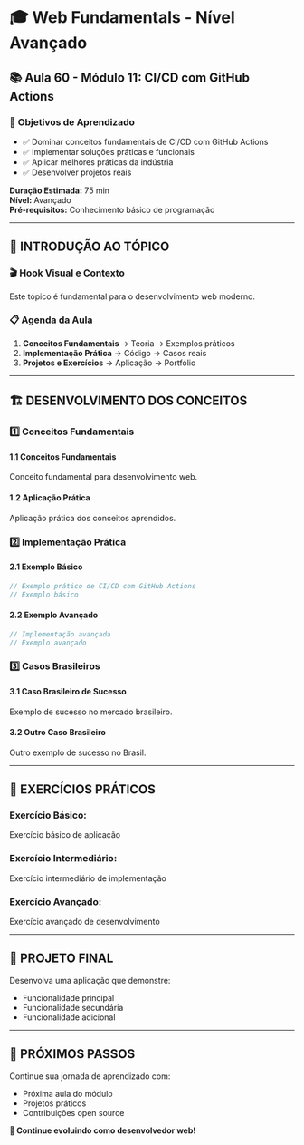 # 🎓 **Web Fundamentals - Nível Avançado**
## 📚 **Aula 60 - Módulo 11: CI/CD com GitHub Actions**

### 🎯 **Objetivos de Aprendizado**
- ✅ Dominar conceitos fundamentais de CI/CD com GitHub Actions
- ✅ Implementar soluções práticas e funcionais
- ✅ Aplicar melhores práticas da indústria
- ✅ Desenvolver projetos reais

**Duração Estimada:** 75 min  
**Nível:** Avançado  
**Pré-requisitos:** Conhecimento básico de programação

---

## 🌟 **INTRODUÇÃO AO TÓPICO**

### 🎬 **Hook Visual e Contexto**
Este tópico é fundamental para o desenvolvimento web moderno.

### 📋 **Agenda da Aula**
1. **Conceitos Fundamentais** → Teoria → Exemplos práticos
2. **Implementação Prática** → Código → Casos reais
3. **Projetos e Exercícios** → Aplicação → Portfólio

---

## 🏗️ **DESENVOLVIMENTO DOS CONCEITOS**

### 1️⃣ **Conceitos Fundamentais**
#### **1.1 Conceitos Fundamentais**
Conceito fundamental para desenvolvimento web.

#### **1.2 Aplicação Prática**
Aplicação prática dos conceitos aprendidos.

### 2️⃣ **Implementação Prática**
#### **2.1 Exemplo Básico**
```javascript
// Exemplo prático de CI/CD com GitHub Actions
// Exemplo básico
```

#### **2.2 Exemplo Avançado**
```javascript
// Implementação avançada
// Exemplo avançado
```

### 3️⃣ **Casos Brasileiros**
#### **3.1 Caso Brasileiro de Sucesso**
Exemplo de sucesso no mercado brasileiro.

#### **3.2 Outro Caso Brasileiro**
Outro exemplo de sucesso no Brasil.

---

## 🎯 **EXERCÍCIOS PRÁTICOS**

### **Exercício Básico:**
Exercício básico de aplicação

### **Exercício Intermediário:**
Exercício intermediário de implementação

### **Exercício Avançado:**
Exercício avançado de desenvolvimento

---

## 📝 **PROJETO FINAL**

Desenvolva uma aplicação que demonstre:
- Funcionalidade principal
- Funcionalidade secundária
- Funcionalidade adicional

---

## 🚀 **PRÓXIMOS PASSOS**

Continue sua jornada de aprendizado com:
- Próxima aula do módulo
- Projetos práticos
- Contribuições open source

**🎉 Continue evoluindo como desenvolvedor web!**
